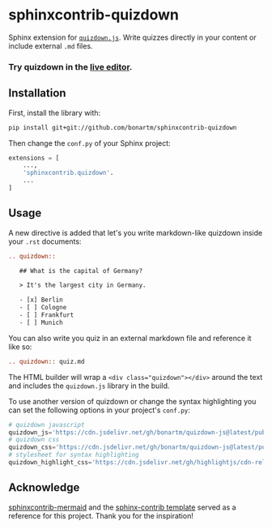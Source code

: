  # sphinxcontrib-quizdown

Sphinx extension for [`quizdown.js`](https://github.com/bonartm/quizdown-js). Write quizzes directly in your content or 
include external `.md` files.

### Try quizdown in the [**live editor**](https://bonartm.github.io/quizdown-live-editor/).


## Installation

First, install the library with:

```bash
pip install git+git://github.com/bonartm/sphinxcontrib-quizdown
```

Then change the `conf.py` of your Sphinx project:

```python
extensions = [
    ...,
    'sphinxcontrib.quizdown'.
    ...
]
```

## Usage

A new directive is added that let's you write markdown-like quizdown inside your `.rst` documents:

```rst
.. quizdown::

   ## What is the capital of Germany?

   > It's the largest city in Germany.  

   - [x] Berlin
   - [ ] Cologne
   - [ ] Frankfurt
   - [ ] Munich
```

You can also write you quiz in an external markdown file and reference it like so:

```rst
.. quizdown:: quiz.md
```

The HTML builder will wrap a `<div class="quizdown"></div>` around the text and 
includes the `quizdown.js` library in the build.

To use another version of quizdown or change the syntax highlighting you can set 
the following options in your project's `conf.py`:

```python
# quizdown javascript
quizdown_js='https://cdn.jsdelivr.net/gh/bonartm/quizdown-js@latest/public/build/quizdown.js'
# quizdown css
quizdown_css='https://cdn.jsdelivr.net/gh/bonartm/quizdown-js@latest/public/build/quizdown.css'
# stylesheet for syntax highlighting
quizdown_highlight_css='https://cdn.jsdelivr.net/gh/highlightjs/cdn-release@10.6.0/build/styles/github.min.css'
```


## Acknowledge

[sphinxcontrib-mermaid](https://github.com/mgaitan/sphinxcontrib-mermaid) and the [sphinx-contrib template](https://github.com/sphinx-contrib/cookiecutter) served as a reference for this project. Thank you for the inspiration!